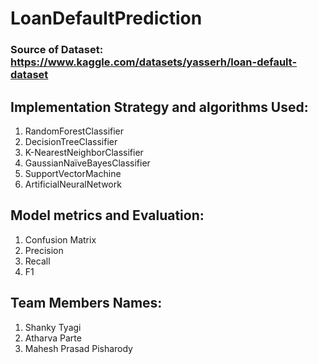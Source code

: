 # LoanDefaultPrediction

### Source of Dataset: https://www.kaggle.com/datasets/yasserh/loan-default-dataset

## Implementation Strategy and algorithms Used:
1. RandomForestClassifier
2. DecisionTreeClassifier
3. K-NearestNeighborClassifier 
4. GaussianNaïveBayesClassifier 
5. SupportVectorMachine
6. ArtificialNeuralNetwork

## Model metrics and Evaluation:
1. Confusion Matrix
2. Precision 
3. Recall
4. F1

## Team Members Names:
1. Shanky Tyagi
2. Atharva Parte
3. Mahesh Prasad Pisharody
